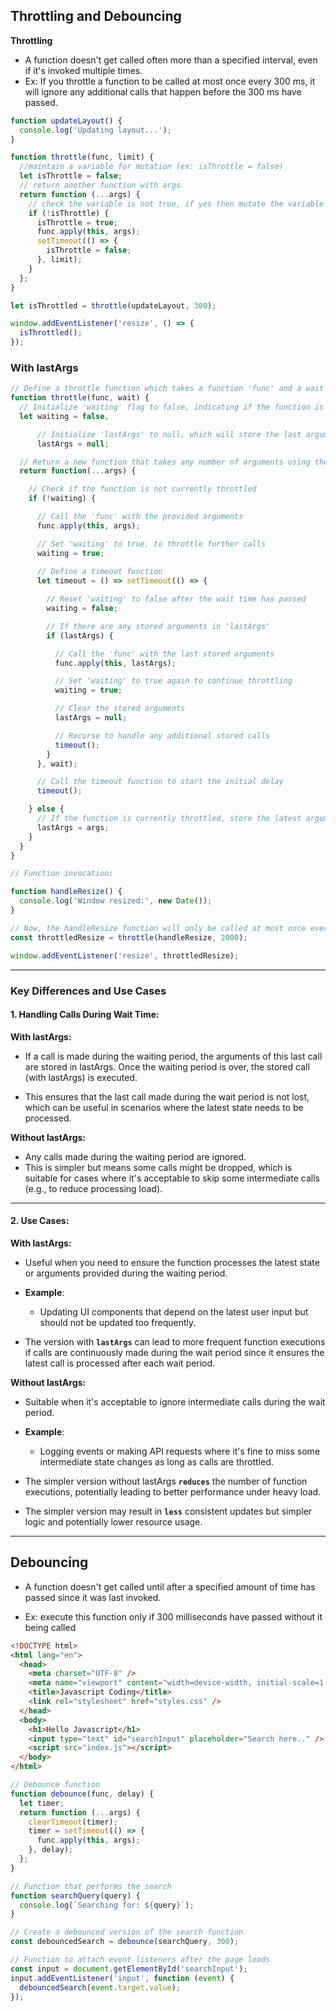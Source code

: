 ## Throttling and Debouncing

**Throttling**

- A function doesn't get called often more than a specified interval, even if it's invoked multiple times.
- Ex: If you throttle a function to be called at most once every 300 ms, it will ignore any additional calls that happen before the 300 ms have passed.

```js
function updateLayout() {
  console.log('Updating layout...');
}

function throttle(func, limit) {
  //maintain a variable for mutation (ex: isThrottle = false)
  let isThrottle = false;
  // return another function with args
  return function (...args) {
    // check the variable is not true, if yes then mutate the variable to true,
    if (!isThrottle) {
      isThrottle = true;
      func.apply(this, args);
      setTimeout(() => {
        isThrottle = false;
      }, limit);
    }
  };
}

let isThrottled = throttle(updateLayout, 300);

window.addEventListener('resize', () => {
  isThrottled();
});
```


### With lastArgs

```js
// Define a throttle function which takes a function 'func' and a wait time 'wait' as arguments
function throttle(func, wait) {
  // Initialize 'waiting' flag to false, indicating if the function is currently throttled
  let waiting = false, 

      // Initialize 'lastArgs' to null, which will store the last arguments passed to the function
      lastArgs = null;

  // Return a new function that takes any number of arguments using the rest operator
  return function(...args) {

    // Check if the function is not currently throttled
    if (!waiting) {

      // Call the 'func' with the provided arguments
      func.apply(this, args);

      // Set 'waiting' to true, to throttle further calls
      waiting = true;
      
      // Define a timeout function
      let timeout = () => setTimeout(() => {

        // Reset 'waiting' to false after the wait time has passed
        waiting = false;

        // If there are any stored arguments in 'lastArgs'
        if (lastArgs) {

          // Call the 'func' with the last stored arguments
          func.apply(this, lastArgs);

          // Set 'waiting' to true again to continue throttling
          waiting = true;

          // Clear the stored arguments
          lastArgs = null;

          // Recurse to handle any additional stored calls
          timeout();
        }
      }, wait);

      // Call the timeout function to start the initial delay
      timeout();

    } else {
      // If the function is currently throttled, store the latest arguments
      lastArgs = args;
    }
  }
}

// Function invocation:

function handleResize() {
  console.log('Window resized:', new Date());
}

// Now, the handleResize function will only be called at most once every 2000 milliseconds (2 seconds)
const throttledResize = throttle(handleResize, 2000);

window.addEventListener('resize', throttledResize);
```
---

### Key Differences and Use Cases
#### 1. Handling Calls During Wait Time:

**With lastArgs:**

- If a call is made during the waiting period, the arguments of this last call are stored in lastArgs.
Once the waiting period is over, the stored call (with lastArgs) is executed.

- This ensures that the last call made during the wait period is not lost, which can be useful in scenarios where the latest state needs to be processed.

**Without lastArgs:**

- Any calls made during the waiting period are ignored.
- This is simpler but means some calls might be dropped, which is suitable for cases where it's acceptable to skip some intermediate calls (e.g., to reduce processing load).

--- 

#### 2. Use Cases:

**With lastArgs:**

- Useful when you need to ensure the function processes the latest state or arguments provided during the waiting period.

- **Example**: 
  - Updating UI components that depend on the latest user input but should not be updated too frequently.

- The version with **`lastArgs`** can lead to more frequent function executions if calls are continuously made during the wait period since it ensures the latest call is processed after each wait period.



**Without lastArgs:**


- Suitable when it's acceptable to ignore intermediate calls during the wait period.
- **Example**: 
  - Logging events or making API requests where it's fine to miss some intermediate state changes as long as calls are throttled.

- The simpler version without lastArgs **`reduces`** the number of function executions, potentially leading to better performance under heavy load.

- The simpler version may result in **`less`** consistent updates but simpler logic and potentially lower resource usage.


----

## Debouncing

- A function doesn't get called until after a specified amount of time has passed since it was last invoked.

- Ex: execute this function only if 300 milliseconds have passed without it being called


```html
<!DOCTYPE html>
<html lang="en">
  <head>
    <meta charset="UTF-8" />
    <meta name="viewport" content="width=device-width, initial-scale=1.0" />
    <title>Javascript Coding</title>
    <link rel="stylesheet" href="styles.css" />
  </head>
  <body>
    <h1>Hello Javascript</h1>
    <input type="text" id="searchInput" placeholder="Search here.." />
    <script src="index.js"></script>
  </body>
</html>
```

```js
// Debounce function
function debounce(func, delay) {
  let timer;
  return function (...args) {
    clearTimeout(timer);
    timer = setTimeout(() => {
      func.apply(this, args);
    }, delay);
  };
}

// Function that performs the search
function searchQuery(query) {
  console.log(`Searching for: ${query}`);
}

// Create a debounced version of the search function
const debouncedSearch = debounce(searchQuery, 300);

// Function to attach event listeners after the page loads
const input = document.getElementById('searchInput');
input.addEventListener('input', function (event) {
  debouncedSearch(event.target.value);
});
```
